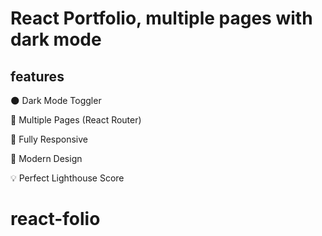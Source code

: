 # React Portfolio, multiple pages with dark mode


## features

🌑 Dark Mode Toggler

📖 Multiple Pages (React Router)

📱 Fully Responsive

🎨 Modern Design

💡 Perfect Lighthouse Score



# react-folio

